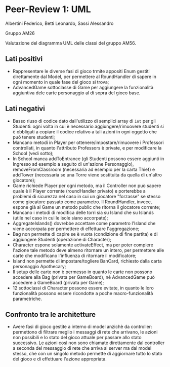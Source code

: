 # Peer-Review 1: UML

Albertini Federico, Betti Leonardo, Sassi Alessandro

Gruppo AM26

Valutazione del diagramma UML delle classi del gruppo AM56.

## Lati positivi

- Rappresentare le diverse fasi di gioco trmite appositi Enum gestiti direttamente dal Model, per permettere al RoundHandler di sapere in ogni momento in quale fase del gioco si trova;
- AdvancedGame sottoclasse di Game per aggiungere la funzionalità aggiuntiva dele carte personaggio al di sopra del gioco base.

## Lati negativi

- Basso riuso di codice dato dall'utilizzo di semplici array di `int` per gli Studenti: ogni volta in cui è necessario aggiungere/rimuovere studenti si è obbligati a copiare il codice relativo a tali azioni in ogni oggetto che può tenere studenti;
- Mancano metodi in Player per ottenere/impostare/rimuovere i Professori controllati, in quanto l'attributo Professors è private, e per modificare la School (vedi sotto);
- In School manca addToEntrance (gli Studenti possono essere aggiunti in Ingresso ad esempio a seguito di un'azione Personaggio), removeFromClassroom (necessaria ad esempio per la carta Thief) e addTower (necessaria se una Torre viene sostituita da quella di un'altro giocatore);
- Game richiede Player per ogni metodo, ma il Controller non può sapere quale è il Player corrente (roundHandler privato) e porterebbe a problemi di sicurezza nel caso in cui un giocatore "forzasse" se stesso come giocatore passato come parametro. Il RoundHandler, invece, espone già al Game un metodo public che ritorna il giocatore corrente;
- Mancano i metodi di modifica delle torri sia su Island che su Islands (utile nel caso in cui le isole siano accorpate);
- AggregateIslands() dovrebbe accettare come parametro l'Island che viene accorpata per permettere di effettuare l'aggregazione;
- Bag non permette di capire se è vuota (condizione di fine partita) e di aggiungere Studenti (operazione di Character);
- Character espone solamente activateEffect, ma per poter compiere l'azione tale metodo deve almeno ritornare un intero, per permettere alle carte che modificano l'influenza di ritornare il modificatore;
- Island non permette di impostare/togliere BanCard, richiesto dalla carta personaggio Apothecary;
- Il setup delle carte non è permesso in quanto le carte non possono accedere alla Bag (privata per GameBoard), nè AdvancedGame può accedere a GameBoard (privata per Game);
- 12 sottoclassi di Character possono essere evitate, in quanto le loro funzionalità possono essere ricondotte a poche macro-funzionalità parametriche.

## Confronto tra le architetture

- Avere fasi di gioco gestite a interno di model anzichè da controller: permettono di filtrare meglio i messaggi di rete che arrivano, le azioni non possibili e lo stato del gioco attuale per passare allo stato successivo. Le azioni così non sono chiamate direttamente dal controller a seconda del messaggio di rete che arriva al server ma dal model stesso, che con un singolo metodo permette di aggiornare tutto lo stato del gioco e di effettuare l'azione appropriata.